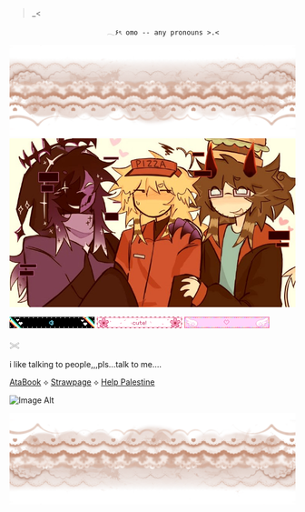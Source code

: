  >_<

                            𓂃۶ৎ omo -- any pronouns >.<

![Image Alt](https://github.com/omor0s/omor0s/blob/6ab7d974a3c0850006bd2260532b6f9b2788564b/IMG_1192.png)
![Image Alt](https://github.com/omor0s/omor0s/blob/effc1755df9f61e56d250c27e5a02e522a52fd2f/download%20(2).jpg)



![Image Alt](https://github.com/omor0s/omor0s/blob/0f713aecb1de9e679d66445e6bf8532917d490f9/blinkiesCafe-Ty.gif)  ![Image Alt](https://github.com/omor0s/omor0s/blob/7e8c11637a61e70a0d40d466de0f35264c211617/blinkiesCafe-tV.gif) ![Image Alt](https://github.com/omor0s/omor0s/blob/66f8f980322492e8d0845e9d8bfea5a00cdcfc97/blinkiesCafe-T3.gif)

𓏵

i like talking to people,,,pls...talk to me....

[AtaBook](https://omor0s.atabook.org/)  ⟡    [Strawpage](https://be4youinteract.straw.page) ⟡ [Help Palestine](https://arab.org/click-to-help/palestine/)

![Image Alt](https://github.com/omor0s/omor0s/blob/1bd43955b7b5b8f994899232fc7be47daf7ae892/Paycheck%20%5Bsorry%20i%20forgot%20to%20post%20it%2C%20it%20was%20drawn%20a%20long%20time%20ago%F0%9F%98%94%F0%9F%98%94%5D.jpg)


![Image Alt](https://github.com/omor0s/omor0s/blob/da6315bd224a7141c2f01aafe8f4f0f987368552/IMG_1192-fotor-20250728173449.png)
